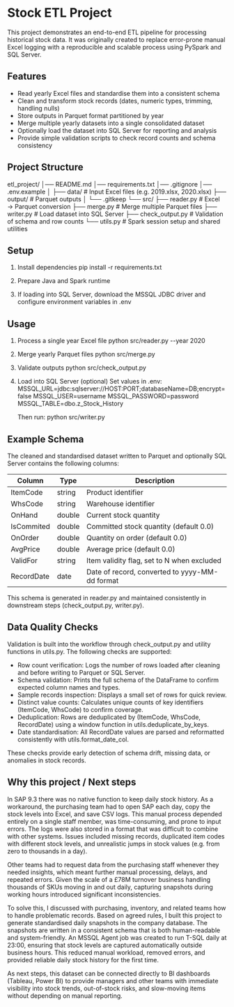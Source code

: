 # Stock ETL Project

This project demonstrates an end-to-end ETL pipeline for processing historical stock data. It was originally created to replace error-prone manual Excel logging with a reproducible and scalable process using PySpark and SQL Server.

## Features
- Read yearly Excel files and standardise them into a consistent schema
- Clean and transform stock records (dates, numeric types, trimming, handling nulls)
- Store outputs in Parquet format partitioned by year
- Merge multiple yearly datasets into a single consolidated dataset
- Optionally load the dataset into SQL Server for reporting and analysis
- Provide simple validation scripts to check record counts and schema consistency

## Project Structure
etl_project/
│── README.md
│── requirements.txt
│── .gitignore
│── .env.example
│
├── data/                # Input Excel files (e.g. 2019.xlsx, 2020.xlsx)
├── output/              # Parquet outputs
│   └── .gitkeep
└── src/
    ├── reader.py        # Excel → Parquet conversion
    ├── merge.py         # Merge multiple Parquet files
    ├── writer.py        # Load dataset into SQL Server
    ├── check_output.py  # Validation of schema and row counts
    └── utils.py         # Spark session setup and shared utilities

## Setup
1. Install dependencies
   pip install -r requirements.txt

2. Prepare Java and Spark runtime

3. If loading into SQL Server, download the MSSQL JDBC driver and configure environment variables in .env

## Usage
1. Process a single year Excel file
   python src/reader.py --year 2020

2. Merge yearly Parquet files
   python src/merge.py

3. Validate outputs
   python src/check_output.py

4. Load into SQL Server (optional)
   Set values in .env:
   MSSQL_URL=jdbc:sqlserver://HOST:PORT;databaseName=DB;encrypt=false
   MSSQL_USER=username
   MSSQL_PASSWORD=password
   MSSQL_TABLE=dbo.z_Stock_History

   Then run:
   python src/writer.py

## Example Schema
The cleaned and standardised dataset written to Parquet and optionally SQL Server contains the following columns:

Column       | Type      | Description
-------------|-----------|---------------------------------------------------
ItemCode     | string    | Product identifier
WhsCode      | string    | Warehouse identifier
OnHand       | double    | Current stock quantity
IsCommited   | double    | Committed stock quantity (default 0.0)
OnOrder      | double    | Quantity on order (default 0.0)
AvgPrice     | double    | Average price (default 0.0)
ValidFor     | string    | Item validity flag, set to N when excluded
RecordDate   | date      | Date of record, converted to yyyy-MM-dd format

This schema is generated in reader.py and maintained consistently in downstream steps (check_output.py, writer.py).

## Data Quality Checks
Validation is built into the workflow through check_output.py and utility functions in utils.py. The following checks are supported:

- Row count verification: Logs the number of rows loaded after cleaning and before writing to Parquet or SQL Server.
- Schema validation: Prints the full schema of the DataFrame to confirm expected column names and types.
- Sample records inspection: Displays a small set of rows for quick review.
- Distinct value counts: Calculates unique counts of key identifiers (ItemCode, WhsCode) to confirm coverage.
- Deduplication: Rows are deduplicated by (ItemCode, WhsCode, RecordDate) using a window function in utils.deduplicate_by_keys.
- Date standardisation: All RecordDate values are parsed and reformatted consistently with utils.format_date_col.

These checks provide early detection of schema drift, missing data, or anomalies in stock records.

## Why this project / Next steps
In SAP 9.3 there was no native function to keep daily stock history. As a workaround, the purchasing team had to open SAP each day, copy the stock levels into Excel, and save CSV logs. This manual process depended entirely on a single staff member, was time-consuming, and prone to input errors. The logs were also stored in a format that was difficult to combine with other systems. Issues included missing records, duplicated item codes with different stock levels, and unrealistic jumps in stock values (e.g. from zero to thousands in a day).

Other teams had to request data from the purchasing staff whenever they needed insights, which meant further manual processing, delays, and repeated errors. Given the scale of a £78M turnover business handling thousands of SKUs moving in and out daily, capturing snapshots during working hours introduced significant inconsistencies.

To solve this, I discussed with purchasing, inventory, and related teams how to handle problematic records. Based on agreed rules, I built this project to generate standardised daily snapshots in the company database. The snapshots are written in a consistent schema that is both human-readable and system-friendly. An MSSQL Agent job was created to run T-SQL daily at 23:00, ensuring that stock levels are captured automatically outside business hours. This reduced manual workload, removed errors, and provided reliable daily stock history for the first time.

As next steps, this dataset can be connected directly to BI dashboards (Tableau, Power BI) to provide managers and other teams with immediate visibility into stock trends, out-of-stock risks, and slow-moving items without depending on manual reporting.
